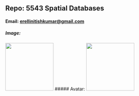 ## Repo: 5543 Spatial Databases
#### Email: erellinitishkumar@gmail.com
##### Image:
<img src="" width="150">
##### Avatar:
<img src="" width="150">

